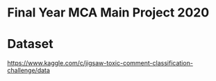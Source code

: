 # Final Year MCA Main Project 2020

# Dataset
https://www.kaggle.com/c/jigsaw-toxic-comment-classification-challenge/data

